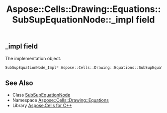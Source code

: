 ﻿---
title: Aspose::Cells::Drawing::Equations::SubSupEquationNode::_impl field
linktitle: _impl
second_title: Aspose.Cells for C++ API Reference
description: 'Aspose::Cells::Drawing::Equations::SubSupEquationNode::_impl field. The implementation object in C++.'
type: docs
weight: 700
url: /cpp/aspose.cells.drawing.equations/subsupequationnode/_impl/
---
## _impl field


The implementation object.

```cpp
SubSupEquationNode_Impl* Aspose::Cells::Drawing::Equations::SubSupEquationNode::_impl
```

## See Also

* Class [SubSupEquationNode](../)
* Namespace [Aspose::Cells::Drawing::Equations](../../)
* Library [Aspose.Cells for C++](../../../)
